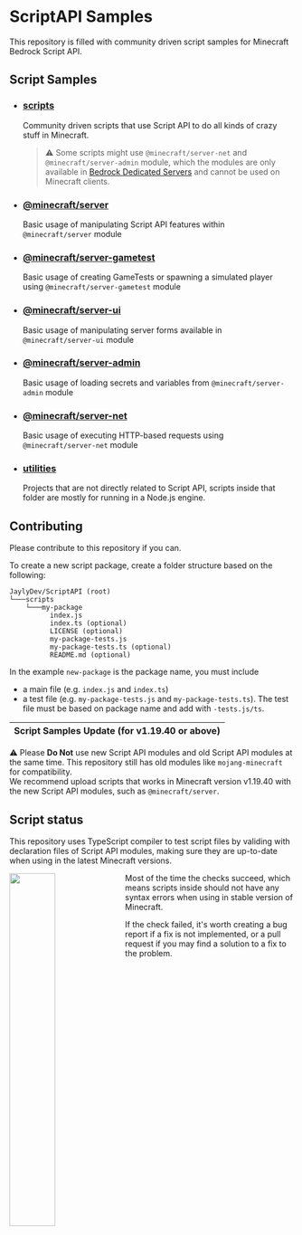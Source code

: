 # ScriptAPI Samples

This repository is filled with community driven script samples for Minecraft Bedrock Script API.

## Script Samples
  
- ### [scripts](./scripts/)
  Community driven scripts that use Script API to do all kinds of crazy stuff in Minecraft.
  > ⚠️ Some scripts might use `@minecraft/server-net` and `@minecraft/server-admin` module, which the modules are only available in [Bedrock Dedicated Servers](https://www.minecraft.net/en-us/download/server/bedrock) and cannot be used on Minecraft clients.
  
- ### [@minecraft/server](./@minecraft/server/)
  Basic usage of manipulating Script API features within `@minecraft/server` module
  
- ### [@minecraft/server-gametest](./@minecraft/server-gametest/)
  Basic usage of creating GameTests or spawning a simulated player using `@minecraft/server-gametest` module

- ### [@minecraft/server-ui](./@minecraft/server-ui/)
  Basic usage of manipulating server forms available in `@minecraft/server-ui` module

- ### [@minecraft/server-admin](./@minecraft/server-admin/)
  Basic usage of loading secrets and variables from `@minecraft/server-admin` module

- ### [@minecraft/server-net](./@minecraft/server-net/)
  Basic usage of executing HTTP-based requests using `@minecraft/server-net` module
  
- ### [utilities](./utilities/)
  Projects that are not directly related to Script API, scripts inside that folder are mostly for running in a Node.js engine.

## Contributing

Please contribute to this repository if you can.

To create a new script package, create a folder structure based on the following:

```
JaylyDev/ScriptAPI (root)
└───scripts
    └───my-package
          index.js
          index.ts (optional)
          LICENSE (optional)
          my-package-tests.js
          my-package-tests.ts (optional)
          README.md (optional)
```

In the example `new-package` is the package name, you must include
- a main file (e.g. `index.js` and `index.ts`)
- a test file (e.g. `my-package-tests.js` and `my-package-tests.ts`). The test file must be based on package name and add with `-tests.js/ts`.

| Script Samples Update (for v1.19.40 or above) |
| --- |
⚠️ Please **Do Not** use new Script API modules and old Script API modules at the same time. This repository still has old modules like `mojang-minecraft` for compatibility.<br/>We recommend upload scripts that works in Minecraft version v1.19.40 with the new Script API modules, such as `@minecraft/server`.

## Script status

This repository uses TypeScript compiler to test script files by validing with declaration files of Script API modules, making sure they are up-to-date when using in the latest Minecraft versions.

<img src="https://user-images.githubusercontent.com/65847850/192581677-8d36e2ac-456a-46fd-8713-e87508be085a.png" align="left" width="40%"></a>

Most of the time the checks succeed, which means scripts inside should not have any syntax errors when using in stable version of Minecraft.

If the check failed, it's worth creating a bug report if a fix is not implemented, or a pull request if you may find a solution to a fix to the problem.
